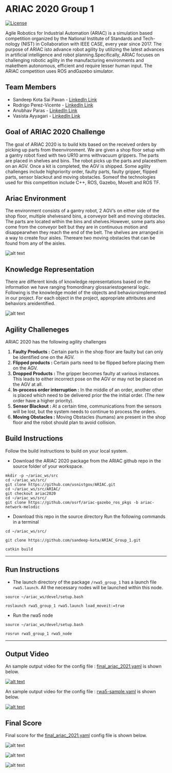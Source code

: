 # ARIAC 2020 Group 1
[![License](https://img.shields.io/badge/License-BSD%203--Clause-blue.svg)](https://opensource.org/licenses/BSD-3-Clause)

Agile Robotics for Industrial Automation (ARIAC) is a simulation based competition organized by the National Institute of Standards and Tech-nology (NIST) in Collaboration with IEEE CASE, every year since 2017.  The purpose of ARIAC isto advance robot agility by utilizing the latest advances in artificial intelligence and robot planning.Specifically, ARIAC focuses on challenging robotic agility in the manufacturing environments and makethem autonomous, efficient and require lesser human input.  The ARIAC competition uses ROS andGazebo simulator.

## Team Members

- Sandeep Kota Sai Pavan - [LinkedIn Link](https://www.linkedin.com/in/skotasai/)
- Rodrigo Perez-Vicente - [LinkedIn Link](https://www.linkedin.com/in/rodrigodelazcano/)
- Anubhav Paras - [LinkedIn Link](https://www.linkedin.com/in/anubhavparas/)
- Vasista Ayyagari - [LinkedIn Link](https://www.linkedin.com/in/vasista-ayyagari-b559b8144/)

## Goal of ARIAC 2020 Challenge
The goal of ARIAC 2020 is to build kits based on the received orders by picking up parts from theenvironment.  We are given a shop floor setup with a gantry robot fixed with two UR10 arms withvacuum grippers.  The parts are placed in shelves and bins.  The robot picks up the parts and placesthem on an AGV. Once a kit is completed, the AGV is shipped.  Some agility challenges include highpriority order, faulty parts, faulty gripper, flipped parts, sensor blackout and moving obstacles.  Someof the technologies used for this competition include C++, ROS, Gazebo, MoveIt and ROS TF.

## Ariac Environment

The environment consists of a gantry robot, 2 AGV’s on either side of the shop floor, multiple shelvesand bins, a conveyor belt and moving obstacles.  The parts are located within the bins and shelves.However, some parts also come from the conveyor belt but they are in continuous motion and disappearwhen they reach the end of the belt.  The shelves are arranged in a way to create four aisles.  Thereare two moving obstacles that can be found from any of the aisles.

 ![alt text](./rwa5_group_1/docs/readme_images/IntroARIAC.png?raw=true "ARIAC Environment")

## Knowledge Representation
There are different kinds of knowledge representations based on the information we have ranging fromordinary glossariestogeneral logic.  Following is the knowledge model of the objects and behaviorsimplemented in our project.  For each object in the project, appropriate attributes and behaviors areidentified.

 ![alt text](./rwa5_group_1/docs/readme_images/knowledge_representation.png?raw=true "Knowledge Representation")

## Agility Challeneges

ARIAC 2020 has the following agility challenges
1)  <b> Faulty Products :</b> Certain parts in the shop floor are faulty but can only be identified one on the AGV.
2) <b> Flipped products :</b> Certain parts need to be flipped before placing them on the AGV.
3) <b> Dropped Products :</b>  The gripper becomes faulty at various instances. This leads to either incorrect pose on the AGV or  may not be placed on the AGV at all.
4) <b> In-process order interruption :</b> In the middle of an order, another other is placed which need to  be delivered prior the the initial order. (The new order have a higher priority).
5) <b> Sensor Blackout :</b> At a certain time, communications from the sensors will be lost, but the system needs to continue to process the orders.
6) <b> Moving Obstacles :</b> Moving Obstacles (humans) are present in the shop floor and the robot should plan to avoid collision.


## Build Instructions
Follow the build instructions to build on your local system. 
- Download the ARIAC 2020 package from the ARIAC github repo in the source folder of your workspace.
```
mkdir -p ~/ariac_ws/src
cd ~/ariac_ws/src/
git clone https://github.com/usnistgov/ARIAC.git
cd ~/ariac_ws/src/ARIAC/
git checkout ariac2020
cd ~/ariac_ws/src/
git clone https://github.com/osrf/ariac-gazebo_ros_pkgs -b ariac-network-melodic
```

- Download this repo in the source directory
Run the following commands in a terminal

```
cd ~/ariac_ws/src/

git clone https://github.com/sandeep-kota/ARIAC_Group_1.git

catkin build
```

---
## Run Instructions
 - The launch directory of the package `/rwa5_group_1` has a launch file `rwa5.launch`. All the necessary nodes will be launched within this node.

 ```
source ~/ariac_ws/devel/setup.bash

roslaunch rwa5_group_1 rwa5.launch load_moveit:=true
 ```

 - Run the rwa5 node 
 ```
source ~/ariac_ws/devel/setup.bash

rosrun rwa5_group_1 rwa5_node
 ``` 


---
 ## Output Video

An sample output video for the config file : [final_ariac_2021.yaml](./rwa5_group_1/config/final_ariac_2021.yaml) is shown below.

 [![alt text](./rwa5_group_1/docs/output_score/video_thumbnail.PNG?raw=true "Final Output Video")](https://www.youtube.com/watch?v=VHgZroqvAyw&ab_channel=RodrigoPerez)

An sample output video for the config file : [rwa5-sample.yaml](./rwa5_group_1/config/rwa5-sample.yaml) is shown below.

 [![alt text](./rwa5_group_1/docs/output_score/video_thumbnail.PNG?raw=true "Final Output Video")](https://www.youtube.com/watch?v=VHgZroqvAyw&ab_channel=RodrigoPerez)

## Final Score
Final score for the [final_ariac_2021.yaml](./rwa5_group_1/config/final_ariac_2021.yaml) config file is shown below.

 ![alt text](./rwa5_group_1/docs/output_score/final_score1.png?raw=true "Final Score")

  ![alt text](./rwa5_group_1/docs/output_score/final_score2.png?raw=true "Final Score")

   ![alt text](./rwa5_group_1/docs/output_score/final_score3.png?raw=true "Final Score")





